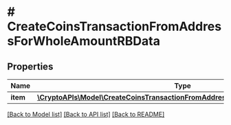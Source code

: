 # # CreateCoinsTransactionFromAddressForWholeAmountRBData

## Properties

Name | Type | Description | Notes
------------ | ------------- | ------------- | -------------
**item** | [**\CryptoAPIs\Model\CreateCoinsTransactionFromAddressForWholeAmountRBDataItem**](CreateCoinsTransactionFromAddressForWholeAmountRBDataItem.md) |  |

[[Back to Model list]](../../README.md#models) [[Back to API list]](../../README.md#endpoints) [[Back to README]](../../README.md)
